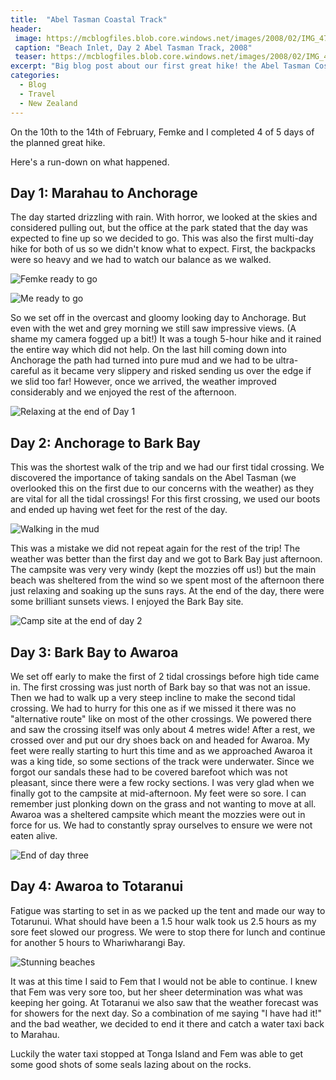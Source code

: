 ```yaml
---
title:  "Abel Tasman Coastal Track"
header:
 image: https://mcblogfiles.blob.core.windows.net/images/2008/02/IMG_4713-header.jpg
 caption: "Beach Inlet, Day 2 Abel Tasman Track, 2008"
 teaser: https://mcblogfiles.blob.core.windows.net/images/2008/02/IMG_4713-tn.jpg
excerpt: "Big blog post about our first great hike! the Abel Tasman Costal Track!"
categories: 
  - Blog
  - Travel
  - New Zealand
---
```

On the 10th to the 14th of February, Femke and I completed 4 of 5 days of the planned great hike.

Here's a run-down on what happened.

## Day 1: Marahau to Anchorage

The day started drizzling with rain. With horror, we looked at the skies and considered pulling out, but the office at the park stated that the day was expected to fine up so we decided to go. This was also the first multi-day hike for both of us so we didn't know what to expect. First, the backpacks were so heavy and we had to watch our balance as we walked.

![Femke ready to go](https://mcblogfiles.blob.core.windows.net/images/smugmug/IMG_4667.jpg)

![Me ready to go](https://mcblogfiles.blob.core.windows.net/images/smugmug/IMG_4668.jpg)

So we set off in the overcast and gloomy looking day to Anchorage. But even with the wet and grey morning we still saw impressive views. (A shame my camera fogged up a bit!) It was a tough 5-hour hike and it rained the entire way which did not help. On the last hill coming down into Anchorage the path had turned into pure mud and we had to be ultra-careful as it became very slippery and risked sending us over the edge if we slid too far! However, once we arrived, the weather improved considerably and we enjoyed the rest of the afternoon.

![Relaxing at the end of Day 1](https://mcblogfiles.blob.core.windows.net/images/smugmug/IMG_4699.jpg)

## Day 2: Anchorage to Bark Bay

This was the shortest walk of the trip and we had our first tidal crossing. We discovered the importance of taking sandals on the Abel Tasman (we overlooked this on the first due to our concerns with the weather) as they are vital for all the tidal crossings! For this first crossing, we used our boots and ended up having wet feet for the rest of the day. 

![Walking in the mud](https://mcblogfiles.blob.core.windows.net/images/smugmug/IMG_4719.jpg)

This was a mistake we did not repeat again for the rest of the trip! The weather was better than the first day and we got to Bark Bay just afternoon. The campsite was very very windy (kept the mozzies off us!) but the main beach was sheltered from the wind so we spent most of the afternoon there just relaxing and soaking up the suns rays. At the end of the day, there were some brilliant sunsets views. I enjoyed the Bark Bay site.

![Camp site at the end of day 2](https://mcblogfiles.blob.core.windows.net/images/smugmug/IMG_4746.jpg)

## Day 3: Bark Bay to Awaroa

We set off early to make the first of 2 tidal crossings before high tide came in. The first crossing was just north of Bark bay so that was not an issue. Then we had to walk up a very steep incline to make the second tidal crossing. We had to hurry for this one as if we missed it there was no "alternative route" like on most of the other crossings. We powered there and saw the crossing itself was only about 4 metres wide!
After a rest, we crossed over and put our dry shoes back on and headed for Awaroa. My feet were really starting to hurt this time and as we approached Awaroa it was a king tide, so some sections of the track were underwater. Since we forgot our sandals these had to be covered barefoot which was not pleasant, since there were a few rocky sections. I was very glad when we finally got to the campsite at mid-afternoon. My feet were so sore. I can remember just plonking down on the grass and not wanting to move at all. Awaroa was a sheltered campsite which meant the mozzies were out in force for us. We had to constantly spray ourselves to ensure we were not eaten alive.

![End of day three](https://mcblogfiles.blob.core.windows.net/images/smugmug/IMG_4840.jpg)

## Day 4: Awaroa to Totaranui

Fatigue was starting to set in as we packed up the tent and made our way to Totarunui. What should have been a 1.5 hour walk took us 2.5 hours as my sore feet slowed our progress. We were to stop there for lunch and continue for another 5 hours to Whariwharangi Bay.

![Stunning beaches](https://mcblogfiles.blob.core.windows.net/images/smugmug/IMG_4857.jpg)

It was at this time I said to Fem that I would not be able to continue. I knew that Fem was very sore too, but her sheer determination was what was keeping her going. At Totaranui we also saw that the weather forecast was for showers for the next day. So a combination of me saying "I have had it!" and the bad weather, we decided to end it there and catch a water taxi back to Marahau.

Luckily the water taxi stopped at Tonga Island and Fem was able to get some good shots of some seals lazing about on the rocks.
